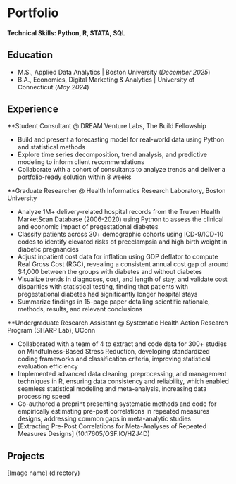 # Portfolio

#### Technical Skills: Python, R, STATA, SQL

## Education
- M.S., Applied Data Analytics | Boston University (_December 2025_)
- B.A., Economics, Digital Marketing & Analytics | University of Connecticut (_May 2024_)

## Experience
**Student Consultant @ DREAM Venture Labs, The Build Fellowship
- Build and present a forecasting model for real-world data using Python and statistical methods
- Explore time series decomposition, trend analysis, and predictive modeling to inform client recommendations
- Collaborate with a cohort of consultants to analyze trends and deliver a portfolio-ready solution within 8 weeks

**Graduate Researcher @ Health Informatics Research Laboratory, Boston University
- Analyze 1M+ delivery-related hospital records from the Truven Health MarketScan Database (2006-2020) using Python to assess the clinical and economic impact of pregestational diabetes
- Classify patients across 30+ demographic cohorts using ICD-9/ICD-10 codes to identify elevated risks of preeclampsia and high birth weight in diabetic pregnancies
- Adjust inpatient cost data for inflation using GDP deflator to compute Real Gross Cost (RGC), revealing a consistent annual cost gap of around $4,000 between the groups with diabetes and without diabetes
- Visualize trends in diagnoses, cost, and length of stay, and validate cost disparities with statistical testing, finding that patients with pregestational diabetes had significantly longer hospital stays
- Summarize findings in 15-page paper detailing scientific rationale, methods, results, and relevant conclusions

**Undergraduate Research Assistant @ Systematic Health Action Research Program (SHARP Lab), UConn
- Collaborated with a team of 4 to extract and code data for 300+ studies on Mindfulness-Based Stress Reduction, developing standardized coding frameworks and classification criteria, improving statistical evaluation efficiency
- Implemented advanced data cleaning, preprocessing, and management techniques in R, ensuring data consistency and reliability, which enabled seamless statistical modeling and meta-analysis, increasing data processing speed
- Co-authored a preprint presenting systematic methods and code for empirically estimating pre-post correlations in repeated measures designs, addressing common gaps in meta-analytic studies
- [Extracting Pre-Post Correlations for Meta-Analyses of Repeated Measures Designs] (10.17605/OSF.IO/HZJ4D)

## Projects
[Image name] (directory)
